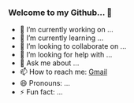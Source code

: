 ### Welcome to my Github... 👋

- 🔭 I’m currently working on ...
- 🌱 I’m currently learning ...
- 👯 I’m looking to collaborate on ...
- 🤔 I’m looking for help with ...
- 💬 Ask me about ...
- 📫 How to reach me: [Gmail](mailto:coltraneyan@gmail.com?subject=[GitHub])
- 😄 Pronouns: ...
- ⚡ Fun fact: ...
